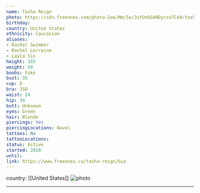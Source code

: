 ```yaml
---
name: Tasha Reign
photo: https://cdn.freeones.com/photo-2ae/Mm/5a/3vYUnhG4HDycso7Ce9/tasha-reign-avatar-001_teaser.jpg?c=1562225545
birthday:
country: United States
ethnicity: Caucasian
aliases:
- Rachel Swimmer
- Rachel Lorraine
- Layla Sin
height: 165
weight: 50
boobs: Fake
bust: 35
cup: D
bra: 35D
waist: 24
hip: 34
butt: Unknown
eyes: Green
hair: Blonde
piercings: Yes
piercingLocations: Navel
tattoos: No
tattooLocations:
status: Active
started: 2010
until:
link: https://www.freeones.ca/tasha-reign/bio
---
```

country: [[United States]]
![photo](https://cdn.freeones.com/photo-2ae/Mm/5a/3vYUnhG4HDycso7Ce9/tasha-reign-avatar-001_teaser.jpg?c=1562225545)
***

